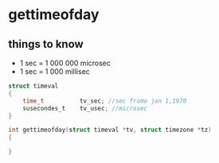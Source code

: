 # gettimeofday
## things to know
- 1 sec = 1 000 000 microsec
- 1 sec = 1 000 millisec

```c
struct timeval
{
	time_t			tv_sec; //sec fromo jan 1,1970
	susecondes_t	tv_usec; //microsec
}

int	gettimeofday(struct timeval *tv, struct timezone *tz)
{

}
```